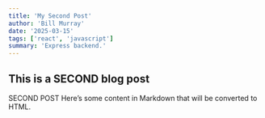 ```yaml
---
title: 'My Second Post'
author: 'Bill Murray'
date: '2025-03-15'
tags: ['react', 'javascript']
summary: 'Express backend.'
---
```


## This is a SECOND blog post

SECOND POST Here’s some content in Markdown that will be converted to HTML.
